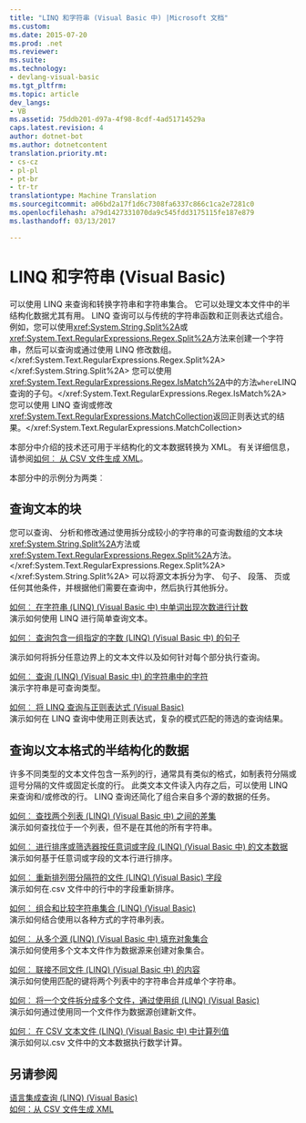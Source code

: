 ```yaml
---
title: "LINQ 和字符串 (Visual Basic 中) |Microsoft 文档"
ms.custom: 
ms.date: 2015-07-20
ms.prod: .net
ms.reviewer: 
ms.suite: 
ms.technology:
- devlang-visual-basic
ms.tgt_pltfrm: 
ms.topic: article
dev_langs:
- VB
ms.assetid: 75ddb201-d97a-4f98-8cdf-4ad51714529a
caps.latest.revision: 4
author: dotnet-bot
ms.author: dotnetcontent
translation.priority.mt:
- cs-cz
- pl-pl
- pt-br
- tr-tr
translationtype: Machine Translation
ms.sourcegitcommit: a06bd2a17f1d6c7308fa6337c866c1ca2e7281c0
ms.openlocfilehash: a79d1427331070da9c545fdd3175115fe187e879
ms.lasthandoff: 03/13/2017

---
```

# <a name="linq-and-strings-visual-basic"></a>LINQ 和字符串 (Visual Basic)
可以使用 LINQ 来查询和转换字符串和字符串集合。 它可以处理文本文件中的半结构化数据尤其有用。 LINQ 查询可以与传统的字符串函数和正则表达式组合。 例如，您可以使用<xref:System.String.Split%2A>或<xref:System.Text.RegularExpressions.Regex.Split%2A>方法来创建一个字符串，然后可以查询或通过使用 LINQ 修改数组。</xref:System.Text.RegularExpressions.Regex.Split%2A> </xref:System.String.Split%2A> 您可以使用<xref:System.Text.RegularExpressions.Regex.IsMatch%2A>中的方法`where`LINQ 查询的子句。</xref:System.Text.RegularExpressions.Regex.IsMatch%2A> 您可以使用 LINQ 查询或修改<xref:System.Text.RegularExpressions.MatchCollection>返回正则表达式的结果。</xref:System.Text.RegularExpressions.MatchCollection>  
  
 本部分中介绍的技术还可用于半结构化的文本数据转换为 XML。 有关详细信息，请参阅[如何︰ 从 CSV 文件生成 XML](how-to-generate-xml-from-csv-files.md)。  
  
 本部分中的示例分为两类︰  
  
## <a name="querying-a-block-of-text"></a>查询文本的块  
 您可以查询、 分析和修改通过使用拆分成较小的字符串的可查询数组的文本块<xref:System.String.Split%2A>方法或<xref:System.Text.RegularExpressions.Regex.Split%2A>方法。</xref:System.Text.RegularExpressions.Regex.Split%2A> </xref:System.String.Split%2A> 可以将源文本拆分为字、 句子、 段落、 页或任何其他条件，并根据他们需要在查询中，然后执行其他拆分。  
  
 [如何︰ 在字符串 (LINQ) (Visual Basic 中) 中单词出现次数进行计数](how-to-count-occurrences-of-a-word-in-a-string-linq.md)  
 演示如何使用 LINQ 进行简单查询文本。  
  
 [如何︰ 查询包含一组指定的字数 (LINQ) (Visual Basic 中) 的句子](how-to-query-for-sentences-that-contain-a-specified-set-of-words.md)

 演示如何将拆分任意边界上的文本文件以及如何针对每个部分执行查询。  
  
 [如何︰ 查询 (LINQ) (Visual Basic 中) 的字符串中的字符](how-to-query-for-characters-in-a-string-linq.md)  
 演示字符串是可查询类型。  
  
 [如何︰ 将 LINQ 查询与正则表达式 (Visual Basic)](how-to-combine-linq-queries-with-regular-expressions.md)  
 演示如何在 LINQ 查询中使用正则表达式，复杂的模式匹配的筛选的查询结果。  
  
## <a name="querying-semi-structured-data-in-text-format"></a>查询以文本格式的半结构化的数据  
 许多不同类型的文本文件包含一系列的行，通常具有类似的格式，如制表符分隔或逗号分隔的文件或固定长度的行。 此类文本文件读入内存之后，可以使用 LINQ 来查询和/或修改的行。 LINQ 查询还简化了组合来自多个源的数据的任务。  
  
 [如何︰ 查找两个列表 (LINQ) (Visual Basic 中) 之间的差集](how-to-find-the-set-difference-between-two-lists-linq.md)  
 演示如何查找位于一个列表，但不是在其他的所有字符串。  
  
 [如何︰ 进行排序或筛选器按任意词或字段 (LINQ) (Visual Basic 中) 的文本数据](how-to-sort-or-filter-text-data-by-any-word-or-field-linq.md)  
 演示如何基于任意词或字段的文本行进行排序。  
  
 [如何︰ 重新排列带分隔符的文件 (LINQ) (Visual Basic) 字段](how-to-reorder-the-fields-of-a-delimited-file.md)  
 演示如何在.csv 文件中的行中的字段重新排序。  
  
 [如何︰ 组合和比较字符串集合 (LINQ) (Visual Basic)](how-to-combine-and-compare-string-collections-linq.md)  
 演示如何结合使用以各种方式的字符串列表。  
  
 [如何︰ 从多个源 (LINQ) (Visual Basic 中) 填充对象集合](how-to-populate-object-collections-from-multiple-sources-linq.md)  
 演示如何使用多个文本文件作为数据源来创建对象集合。  
  
 [如何︰ 联接不同文件 (LINQ) (Visual Basic 中) 的内容](how-to-join-content-from-dissimilar-files-linq.md)  
 演示如何使用匹配的键将两个列表中的字符串合并成单个字符串。  
  
 [如何︰ 将一个文件拆分成多个文件，通过使用组 (LINQ) (Visual Basic)](how-to-split-a-file-into-many-files-by-using-groups-linq.md)  
 演示如何通过使用同一个文件作为数据源创建新文件。  
  
 [如何︰ 在 CSV 文本文件 (LINQ) (Visual Basic 中) 中计算列值](how-to-compute-column-values-in-a-csv-text-file-linq.md)  
 演示如何以.csv 文件中的文本数据执行数学计算。  
  
## <a name="see-also"></a>另请参阅  
 [语言集成查询 (LINQ) (Visual Basic)](index.md)   
 [如何：从 CSV 文件生成 XML](how-to-generate-xml-from-csv-files.md)

